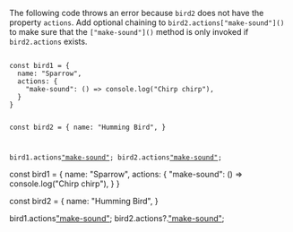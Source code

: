 The following code throws an error
because `bird2` does not have
the property `actions`.
Add optional chaining to `bird2.actions["make-sound"]()`
to make sure that the `["make-sound"]()` method
is only invoked if `bird2.actions` exists.

<codeblock type="exercise" language="javascript" testMode="fixedInput">
<code>
const bird1 = {
  name: "Sparrow",
  actions: {
    "make-sound": () => console.log("Chirp chirp"),
  }
}

const bird2 = {
  name: "Humming Bird",
}

bird1.actions["make-sound"]();
bird2.actions["make-sound"]();
</code>

<solution>
const bird1 = {
  name: "Sparrow",
  actions: {
    "make-sound": () => console.log("Chirp chirp"),
  }
}

const bird2 = {
  name: "Humming Bird",
}

bird1.actions["make-sound"]();
bird2.actions?.["make-sound"]();
</solution>
</codeblock>